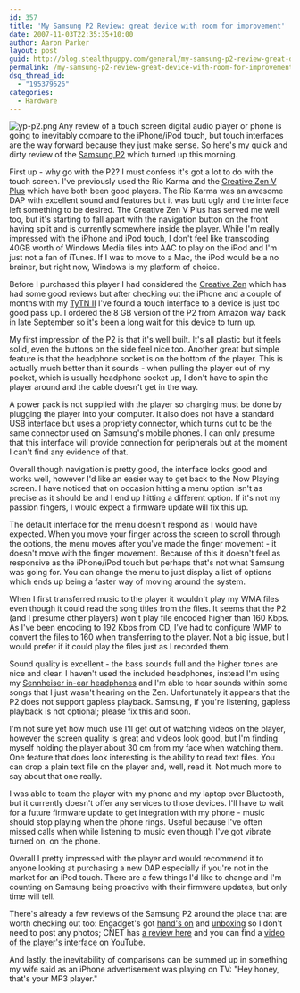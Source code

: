 ```yaml
---
id: 357
title: 'My Samsung P2 Review: great device with room for improvement'
date: 2007-11-03T22:35:35+10:00
author: Aaron Parker
layout: post
guid: http://blog.stealthpuppy.com/general/my-samsung-p2-review-great-device-with-room-for-improvement
permalink: /my-samsung-p2-review-great-device-with-room-for-improvement/
dsq_thread_id:
  - "195379526"
categories:
  - Hardware
---
```

<img align="left" src="{{site.baseurl}}/media/2007/11/yp-p2.png" alt="yp-p2.png" />Any review of a touch screen digital audio player or phone is going to inevitably compare to the iPhone/iPod touch, but touch interfaces are the way forward because they just make sense. So here's my quick and dirty review of the [Samsung P2](http://uk.samsungplay.com/product/mp3_player_detail.jsp) which turned up this morning.

First up - why go with the P2? I must confess it's got a lot to do with the touch screen. I've previously used the Rio Karma and the [Creative Zen V Plus](http://uk.europe.creative.com/products/product.asp?category=213&subcategory=214&product=15306) which have both been good players. The Rio Karma was an awesome DAP with excellent sound and features but it was butt ugly and the interface left something to be desired. The Creative Zen V Plus has served me well too, but it's starting to fall apart with the navigation button on the front having split and is currently somewhere inside the player. While I'm really impressed with the iPhone and iPod touch, I don't feel like transcoding 40GB worth of Windows Media files into AAC to play on the iPod and I'm just not a fan of iTunes. If I was to move to a Mac, the iPod would be a no brainer, but right now, Windows is my platform of choice.

Before I purchased this player I had considered the [Creative Zen](http://uk.europe.creative.com/products/product.asp?category=213&subcategory=214&product=16999) which has had some good reviews but after checking out the iPhone and a couple of months with my [TyTN II](http://www.htc.com/product/03-product_tytn_II.htm) I've found a touch interface to a device is just too good pass up. I ordered the 8 GB version of the P2 from Amazon way back in late September so it's been a long wait for this device to turn up.

My first impression of the P2 is that it's well built. It's all plastic but it feels solid, even the buttons on the side feel nice too. Another great but simple feature is that the headphone socket is on the bottom of the player. This is actually much better than it sounds - when pulling the player out of my pocket, which is usually headphone socket up, I don't have to spin the player around and the cable doesn't get in the way.

A power pack is not supplied with the player so charging must be done by plugging the player into your computer. It also does not have a standard USB interface but uses a propriety connector, which turns out to be the same connector used on Samsung's mobile phones. I can only presume that this interface will provide connection for peripherals but at the moment I can't find any evidence of that.

Overall though navigation is pretty good, the interface looks good and works well, however I'd like an easier way to get back to the Now Playing screen. I have noticed that on occasion hitting a menu option isn't as precise as it should be and I end up hitting a different option. If it's not my passion fingers, I would expect a firmware update will fix this up.

The default interface for the menu doesn't respond as I would have expected. When you move your finger across the screen to scroll through the options, the menu moves after you've made the finger movement - it doesn't move with the finger movement. Because of this it doesn't feel as responsive as the iPhone/iPod touch but perhaps that's not what Samsung was going for. You can change the menu to just display a list of options which ends up being a faster way of moving around the system.

When I first transferred music to the player it wouldn't play my WMA files even though it could read the song titles from the files. It seems that the P2 (and I presume other players) won't play file encoded higher than 160 Kbps. As I've been encoding to 192 Kbps from CD, I've had to configure WMP to convert the files to 160 when transferring to the player. Not a big issue, but I would prefer if it could play the files just as I recorded them.

Sound quality is excellent - the bass sounds full and the higher tones are nice and clear. I haven't used the included headphones, instead I'm using my [Sennheiser in-ear headphones](http://www.sennheiser.com/sennheiser/icm_eng.nsf/root/500830?Open&print=) and I'm able to hear sounds within some songs that I just wasn't hearing on the Zen. Unfortunately it appears that the P2 does not support gapless playback. Samsung, if you're listening, gapless playback is not optional; please fix this and soon.

I'm not sure yet how much use I'll get out of watching videos on the player, however the screen quality is great and videos look good, but I'm finding myself holding the player about 30 cm from my face when watching them. One feature that does look interesting is the ability to read text files. You can drop a plain text file on the player and, well, read it. Not much more to say about that one really.

I was able to team the player with my phone and my laptop over Bluetooth, but it currently doesn't offer any services to those devices. I'll have to wait for a future firmware update to get integration with my phone - music should stop playing when the phone rings. Useful because I've often missed calls when while listening to music even though I've got vibrate turned on, on the phone.

Overall I pretty impressed with the player and would recommend it to anyone looking at purchasing a new DAP especially if you're not in the market for an iPod touch. There are a few things I'd like to change and I'm counting on Samsung being proactive with their firmware updates, but only time will tell.

There's already a few reviews of the Samsung P2 around the place that are worth checking out too: Engadget's got [hand's on](http://www.engadget.com/2007/08/31/hands-on-with-samsungs-yp-p2-widescreen-pmp/) and [unboxing](http://www.engadget.com/2007/11/01/hands-on-again-with-samsungs-p2/) so I don't need to post any photos; CNET has [a review here](http://reviews.cnet.co.uk/digitalmusic/0,39029994,49293747,00.htm) and you can find a [video of the player's interface](http://www.youtube.com/watch?v=f-X3xhVv-Qg) on YouTube.

And lastly, the inevitability of comparisons can be summed up in something my wife said as an iPhone advertisement was playing on TV: "Hey honey, that's your MP3 player."